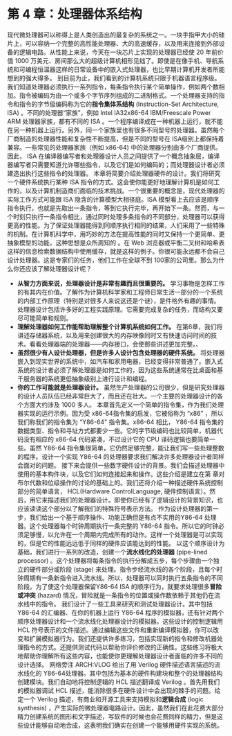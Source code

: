 # 第 4 章：处理器体系结构

现代微处理器可以称得上是人类创造出的最复杂的系统之一。一块手指甲大小的硅片上，可以容纳一个完整的高性能处理器、大的高速缓存，以及用来连接到外部设备的逻辑电路。从性能上来说，今天在一块芯片上实现的处理器已经使 20 年前价值 1000 万美元、房间那么大的超级计算机相形见绌了。即使是在像手机、导航系统和可编程恒温器这样的日常设备中的嵌入式处理器，也比早期计算机开发者所能想到的强大得多。
到目前为止，我们看到的计算机系统只限于机器语言程序级。我们知道处理器必须执行一系列指令，每条指令执行某个简单操作，例如两个数相加。指令被编码为由一个或多个字节序列组成的二进制格式。一个处理器支持的指令和指令的字节级编码称为它的**指令集体系结构** (Instruction-Set Architecture, ISA) 。不同的处理器“家族”，例如 Intel IA32x86-64 IBM/Freescale Power ARM 处理器家族，都有不同的 ISA 。一个程序编译成在一种机器上运行，就不能在另一种机器上运行。另外，同一个家族里也有很多不同型号的处理器。虽然每个厂商制造的处理器性能和复杂性不断提高，但是不同的型号在 ISA级别上都保持着兼容。一些常见的处理器家族（例如 x86-64) 中的处理器分别由多个厂商提供。因此， ISA 在编译器编写者和处理器设计人员之间提供了一个概念抽象层，编译器编写者只需要知道允许哪些指令，以及它们是如何编码的；而处理器设计者必须建造出执行这些指令的处理器。
本章将简要介绍处理器硬件的设计。我们将研究一个硬件系统执行某种 ISA 指令的方式。这会使你能更好地理解计算机是如何工作的，以及计算机制造商们面临的技术挑战。一个很重要的概念是，现代处理器的实际工作方式可能跟 ISA 隐含的计算模型大相径庭。ISA 模型看上去应该是顺序指令执行，也就是先取出一条指令，等到它执行完毕，再开始下一条。然而，与一个时刻只执行一条指令相比，通过同时处理多条指令的不同部分，处理器可以获得更高的性能。为了保证处理器能得到同顺序执行相同的结果，人们采用了一些特殊的机制。在计算机科学中，用巧妙的方法在提高性能的同时又保持一个更简单、更抽象模型的功能，这种思想是众所周知的 。在 Web 浏览器或平衡二叉树和哈希表这样的信息检索数据结构中使用缓存，就是这样的例子。你很可能永远都不会自己设计处理器。这是专家们的任务，他们工作在全球不到 100家的公司里。那么为什么你还应该了解处理器设计呢？
-  **从智力方面来说，处理器设计是非常有趣而且很重要的。** 学习事物是怎样工作的有其内在价值。了解作为计算机科学家和工程师日常生活一部分的一个系统的内部工作原理（特别是对很多人来说这还是个谜），是件格外有趣的事情。处理器设计包括许多好的工程实践原理。它需要完成复杂的任务，而结构又要尽可能简单和规则。
-  **理解处理器如何工作能帮助理解整个计算机系统如何工作。** 在第6章，我们将讲述存储器系统，以及用来创建很大的内存映像同时又有快速访问时间的技术。看看处理器端的处理器——内存接口，会使那些讲述更加完整。、
-  **虽然很少有人设计处理器，但是许多人设计包含处理器的硬件系统。** 将处理器嵌入到现实世界的系统中，如汽车和家用电器，已经变得非常普通了。嵌入式系统的设计者必须了解处理器是如何工作的，因为这些系统通常在比桌面和基千服务器的系统更低抽象级别上进行设计和编程。
- **你的工作可能就是处理器设计。** 虽然生产处理器的公司很少，但是研究处理器的设计人员队伍已经非常巨大了，而且还在壮大。一个主要的处理器设计的各个方面大约涉及 1000 多人。
本章首先定义一个简单的指令集，作为我们处理器实现的运行示例。因为受 x86-64指令集的启发，它被俗称为 “x86" ，所以我们称我们的指令集为 “Y86-64" 指令集。x86-64 相比， Y86-64 指令集的数据类型、指令和寻址方式都要少一些。它的字节级编码也比较简单，机器代码没有相应的 x86-64 代码紧凑，不过设计它的 CPU 译码逻辑也要简单一些。虽然 Y86-64 指令集很简单，它仍然足够完整，能让我们写一些处理整数的程序。设计一个实现 Y86-64 的处理器要求我们解决许多处理器设计者同样会面对的问题。
接下来会提供一些数字硬件设计的背景。我们会描述处理器中使用的基本构件块，以及它们如何连接起来和操作。这些介绍是建立在第 章对布尔代数和位级操作的讨论的基础上的。我们还将介绍一种描述硬件系统控制部分的简单语言， HCL(Hardware ControlLanguage, 硬件控制语言）。然后，用它来描述我们的处理器设计。即使你已经有了逻辑设计的背景知识，也应该读读这个部分以了解我们的特殊符号表示方法。
作为设计处理器的第一步，我们给出一个基于顺序操作、功能正确但是有点不实用的Y86-64 处理器。这个处理器每个时钟周期执行一条完整的 Y86-64 指令。所以它的时钟必须足够慢，以允许在一个周期内完成所有的动作。这样一个处理器是可以实现的，但是它的性能远远低于同样的硬件应该能达到的性能。
以这个顺序设计为基础，我们进行一系列的改造，创建一个**流水线化的处理器** (pipe-lined processor) 。这个处理器将每条指令的执行分解成五步，每个步骤由一个独立的硬件部分或阶段 (stage) 来处理。指令步经流水线的各个阶段，且每个时钟周期有一条新指令进入流水线。所以，处理器可以同时执行五条指令的不同阶段。为了使这个处理器保留Y86-64 ISA 的顺序行为，就要求处理很多**冒险或冲突** (hazard) 情况，冒险就是一条指令的位置或操作数依赖于其他仍在流水线中的指令。
我们设计了一些工具来研究和测试处理器设计。其中包括 Y86-64 的汇编器、在你的机器上运行 Y86-64 程序的模拟器，还有针对两个顺序处理器设计和一个流水线化处理器设计的模拟器。这些设计的控制逻辑用 HCL 符号表示的文件描述。通过编辑这些文件和重新编译模拟器，你可以改变和扩展模拟器行为。我们还提供许多练习，包括实现新的指令和修改机器处理指令的方式。还提供测试代码以帮助你评价修改的正确性。这些练习将极大地帮助你理解所有这些内容，也能使你更理解处理器设计者面临的许多不同的设计选择。
网络旁注 ARCH:VLOG 给出了用 Verilog 硬件描述语言描述的流水线化的 Y86-64处理器。其中包括为基本的硬件构建块和整个的处理器结构创建模块。我们自动地将控制逻辑的 HCL 描述翻译成 Verilog 。首先用我们的模拟器调试 HCL 描述，能消除很多在硬件设计中会出现的棘手的问题。给定一个 Verilog 描述，有商业和开源工具来支持模拟和**逻辑合成** (logic synthesis) ，产生实际的微处理器电路设计。因此，虽然我们在此花费大部分精力创建系统的图形和文字描述，写软件的时候也会花费同样的精力，但是这些设计能够自动地合成，这表明我们确实在创建一个能够用硬件实现的系统。
